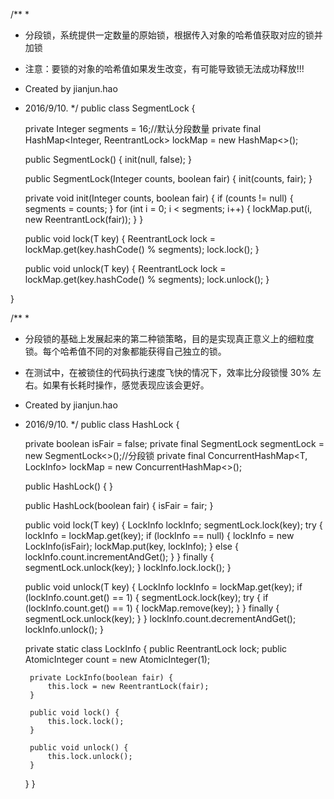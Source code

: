 /**
 *
 * 分段锁，系统提供一定数量的原始锁，根据传入对象的哈希值获取对应的锁并加锁
 * 注意：要锁的对象的哈希值如果发生改变，有可能导致锁无法成功释放!!!
 * Created by jianjun.hao
 * 2016/9/10.
 */
public class SegmentLock<T> {

    private Integer segments = 16;//默认分段数量
    private final HashMap<Integer, ReentrantLock> lockMap = new HashMap<>();

    public SegmentLock() {
        init(null, false);
    }

    public SegmentLock(Integer counts, boolean fair) {
        init(counts, fair);
    }

    private void init(Integer counts, boolean fair) {
        if (counts != null) {
            segments = counts;
        }
        for (int i = 0; i < segments; i++) {
            lockMap.put(i, new ReentrantLock(fair));
        }
    }

    public void lock(T key) {
        ReentrantLock lock = lockMap.get(key.hashCode() % segments);
        lock.lock();
    }

    public void unlock(T key) {
        ReentrantLock lock = lockMap.get(key.hashCode() % segments);
        lock.unlock();
    }


}


/**
 *
 * 分段锁的基础上发展起来的第二种锁策略，目的是实现真正意义上的细粒度锁。每个哈希值不同的对象都能获得自己独立的锁。
 * 在测试中，在被锁住的代码执行速度飞快的情况下，效率比分段锁慢 30% 左右。如果有长耗时操作，感觉表现应该会更好。
 * Created by jianjun.hao
 * 2016/9/10.
 */
public class HashLock<T> {

    private boolean isFair = false;
    private final SegmentLock<T> segmentLock = new SegmentLock<>();//分段锁
    private final ConcurrentHashMap<T, LockInfo> lockMap = new ConcurrentHashMap<>();

    public HashLock() {
    }

    public HashLock(boolean fair) {
        isFair = fair;
    }

    public void lock(T key) {
        LockInfo lockInfo;
        segmentLock.lock(key);
        try {
            lockInfo = lockMap.get(key);
            if (lockInfo == null) {
                lockInfo = new LockInfo(isFair);
                lockMap.put(key, lockInfo);
            } else {
                lockInfo.count.incrementAndGet();
            }
        } finally {
            segmentLock.unlock(key);
        }
        lockInfo.lock.lock();
    }

    public void unlock(T key) {
        LockInfo lockInfo = lockMap.get(key);
        if (lockInfo.count.get() == 1) {
            segmentLock.lock(key);
            try {
                if (lockInfo.count.get() == 1) {
                    lockMap.remove(key);
                }
            } finally {
                segmentLock.unlock(key);
            }
        }
        lockInfo.count.decrementAndGet();
        lockInfo.unlock();
    }

    private static class LockInfo {
        public ReentrantLock lock;
        public AtomicInteger count = new AtomicInteger(1);

        private LockInfo(boolean fair) {
            this.lock = new ReentrantLock(fair);
        }

        public void lock() {
            this.lock.lock();
        }

        public void unlock() {
            this.lock.unlock();
        }
    }
}
